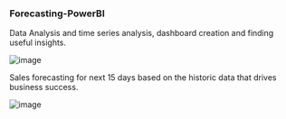 ### Forecasting-PowerBI
Data Analysis and time series analysis, dashboard creation and finding useful insights.

![image](https://github.com/Aanchal367/Forecasting-PowerBI/assets/84656965/e09857a0-2039-4168-a521-070a278aaebe)

Sales forecasting for next 15 days based on the historic data that drives business success.

![image](https://github.com/Aanchal367/Forecasting-PowerBI/assets/84656965/417601cf-7511-4e61-a46f-c1501a32c7b9)


